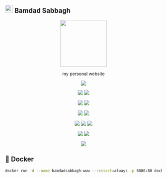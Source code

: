 ## <img width=25 src="https://i.imgur.com/E5dDM2H.jpg"> Bamdad Sabbagh

<p align=center>
  <a href="https://bamdadsabbagh.com"><img width=150 src="https://i.imgur.com/E5dDM2H.jpg"></a>
</p>

<p align=center>
  my personal website
</p>

<p align=center>
  <img src="https://img.shields.io/badge/role-lead-blueviolet">
</p>

<p align=center>
  <a href="https://github.com/bamdadsabbagh/bamdadsabbagh-www"><img src="https://img.shields.io/github/stars/bamdadsabbagh/bamdadsabbagh-www?label=git"></a>
  <img src="https://img.shields.io/github/license/bamdadsabbagh/bamdadsabbagh-www">
</p>

<p align=center>
  <img src="https://img.shields.io/github/languages/count/bamdadsabbagh/bamdadsabbagh-www">
  <img src="https://img.shields.io/github/languages/top/bamdadsabbagh/bamdadsabbagh-www">
</p>

<p align=center>
  <img src="https://img.shields.io/github/v/release/bamdadsabbagh/bamdadsabbagh-www">
  <img src="https://api.codeclimate.com/v1/badges/f2ef1bd59624b6ccf983/maintainability">
</p>

<p align=center>
  <img src="https://img.shields.io/david/bamdadsabbagh/bamdadsabbagh-www">
  <img src="https://img.shields.io/david/dev/bamdadsabbagh/bamdadsabbagh-www">
  <img src="https://img.shields.io/snyk/vulnerabilities/github/bamdadsabbagh/bamdadsabbagh-www">
</p>

<p align=center>
  <img src="https://img.shields.io/badge/ci-github--actions-yellowgreen">
  <img src="https://img.shields.io/badge/cd-docker-yellowgreen">
</p>

<p align=center>
  <img src="https://i.imgur.com/RimXqO7.gif">
</p>

## 🐳 Docker

```bash
docker run -d --name bamdadsabbagh-www --restart=always -p 8080:80 docker.pkg.github.com/bamdadsabbagh/bamdadsabbagh-www/bamdadsabbagh-www:latest
```
